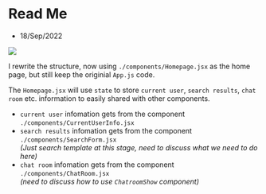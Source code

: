 # Read Me

- 18/Sep/2022

<img src="https://res.cloudinary.com/huanyuli/image/upload/v1663511861/blandBook/Screen_Shot_2022-09-18_at_11.55.11_pm_n5p7md.png">


I rewrite the structure, now using `./components/Homepage.jsx` as the home page, but still keep the originial `App.js` code.

The `Homepage.jsx` will use `state` to store `current user`, `search results`, `chat room` etc. information to easily shared with other components.

 - `current user` infomation gets from the component `./components/CurrentUserInfo.jsx`
 - `search results` infomation gets from the component `./components/SearchForm.jsx`   
    *(Just search template at this stage, need to discuss what we need to do here)*
- `chat room` infomation gets from the component `./components/ChatRoom.jsx`   
    *(need to discuss how to use `ChatroomShow` component)*

